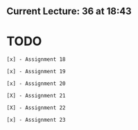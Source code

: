 ## Current Lecture: 36 at 18:43

# TODO

    [x] - Assignment 18

    [x] - Assignment 19

    [x] - Assignment 20

    [X] - Assignment 21

    [X] - Assignment 22

    [x] - Assignment 23